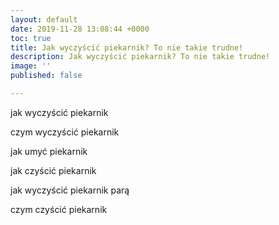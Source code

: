 ```yaml
---
layout: default
date: 2019-11-28 13:08:44 +0000
toc: true
title: Jak wyczyścić piekarnik? To nie takie trudne!
description: Jak wyczyścić piekarnik? To nie takie trudne!
image: ''
published: false

---
```

jak wyczyścić piekarnik

czym wyczyścić piekarnik

jak umyć piekarnik

jak czyścić piekarnik

jak wyczyścić piekarnik parą

czym czyścić piekarnik